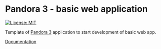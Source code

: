 # Pandora 3 - basic web application

[![License: MIT](https://img.shields.io/badge/License-MIT-steelblue.svg)](https://opensource.org/licenses/MIT)

Template of [Pandora 3](https:// "Pandora 3 core repository") application to start development of basic web app.

[Documentation](https://nescafe62.github.io/pandora3 "Pandora 3 documentation")
